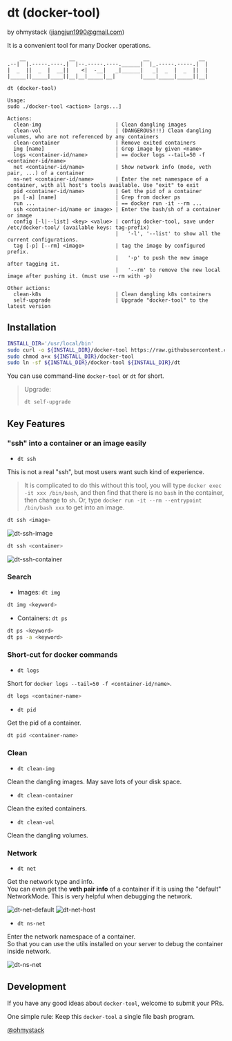 # dt (docker-tool)

by ohmystack (jiangjun1990@gmail.com)

It is a convenient tool for many Docker operations.

```plain
    __              __                      __                __
.--|  |.-----.----.|  |--.-----.----.______|  |_.-----.-----.|  |
|  _  ||  _  |  __||    <|  -__|   _|______|   _|  _  |  _  ||  |
|_____||_____|____||__|__|_____|__|        |____|_____|_____||__|

dt (docker-tool)

Usage:
sudo ./docker-tool <action> [args...]

Actions:
  clean-img                        | Clean dangling images
  clean-vol                        | (DANGEROUS!!!) Clean dangling volumes, who are not referenced by any containers
  clean-container                  | Remove exited containers
  img [name]                       | Grep image by given <name>
  logs <container-id/name>         | == docker logs --tail=50 -f <container-id/name>
  net <container-id/name>          | Show network info (mode, veth pair, ...) of a container
  ns-net <container-id/name>       | Enter the net namespace of a container, with all host's tools available. Use "exit" to exit
  pid <container-id/name>          | Get the pid of a container
  ps [-a] [name]                   | Grep from docker ps
  run ...                          | == docker run -it --rm ...
  ssh <container-id/name or image> | Enter the bash/sh of a container or image
  config [-l|--list] <key> <value> | config docker-tool, save under /etc/docker-tool/ (available keys: tag-prefix)
                                   |   '-l', '--list' to show all the current configurations.
  tag [-p] [--rm] <image>          | tag the image by configured prefix.
                                   |   '-p' to push the new image after tagging it.
                                   |   '--rm' to remove the new local image after pushing it. (must use --rm with -p)

Other actions:
  clean-k8s                        | Clean dangling k8s containers
  self-upgrade                     | Upgrade "docker-tool" to the latest version

```

## Installation

```bash
INSTALL_DIR='/usr/local/bin'
sudo curl -o ${INSTALL_DIR}/docker-tool https://raw.githubusercontent.com/ohmystack/docker-tool/master/docker-tool
sudo chmod a+x ${INSTALL_DIR}/docker-tool
sudo ln -sf ${INSTALL_DIR}/docker-tool ${INSTALL_DIR}/dt
```

You can use command-line `docker-tool` or `dt` for short.

> Upgrade:
> 
> ```bash
> dt self-upgrade
> ```


## Key Features

### "ssh" into a container or an image easily

* `dt ssh`

This is not a real "ssh", but most users want such kind of experience.

> It is complicated to do this without this tool, you will type `docker exec -it xxx /bin/bash`, and then find that there is no `bash` in the container, then change to `sh`. Or, type `docker run -it --rm --entrypoint /bin/bash xxx` to get into an image.

```bash
dt ssh <image>
```

![dt-ssh-image](docs/img/dt-ssh-image.png)

```bash
dt ssh <container>
```

![dt-ssh-container](docs/img/dt-ssh-container.png)


### Search

* Images: `dt img`

```bash
dt img <keyword>
```

* Containers: `dt ps`

```bash
dt ps <keyword>
dt ps -a <keyword>
```


### Short-cut for docker commands

* `dt logs`

Short for `docker logs --tail=50 -f <container-id/name>`.

```bash
dt logs <container-name>
```

* `dt pid`

Get the pid of a container.

```bash
dt pid <container-name>
```


### Clean

* `dt clean-img`

Clean the dangling images. May save lots of your disk space.

* `dt clean-container`

Clean the exited containers.

* `dt clean-vol`

Clean the dangling volumes.


### Network

* `dt net`

Get the network type and info.  
You can even get the **veth pair info** of a container if it is using the "default" NetworkMode. This is very helpful when debugging the network.

![dt-net-default](docs/img/dt-net-default.png)
![dt-net-host](docs/img/dt-net-host.png)

* `dt ns-net`

Enter the network namespace of a container.  
So that you can use the utils installed on your server to debug the container inside network.

![dt-ns-net](docs/img/dt-ns-net.png)


## Development

If you have any good ideas about `docker-tool`, welcome to submit your PRs.

One simple rule: Keep this `docker-tool` a single file bash program.

[@ohmystack](https://github.com/ohmystack) 
